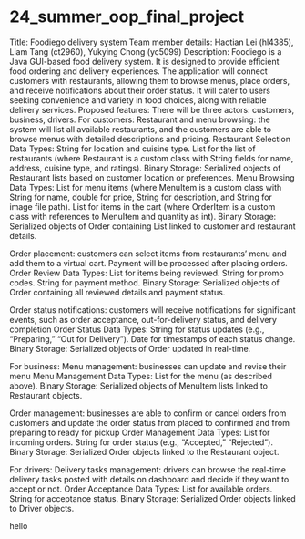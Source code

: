 # 24_summer_oop_final_project
Title: Foodiego delivery system
Team member details: Haotian Lei (hl4385), Liam Tang (ct2960), Yukying Chong (yc5099)
Description: Foodiego is a Java GUI-based food delivery system. It is designed to provide efficient food ordering and delivery experiences. The application will connect customers with restaurants, 
allowing them to browse menus, place orders, and receive notifications about their order status. It will cater to users seeking convenience and variety in food choices, along with reliable delivery 
services.
Proposed features: 
There will be three actors: customers, business, drivers.
For customers:
Restaurant and menu browsing: the system will list all available restaurants, and the customers are able to browse menus with detailed descriptions and pricing.
Restaurant Selection Data Types:
String for location and cuisine type.
List<Restaurant> for the list of restaurants (where Restaurant is a custom class with
String fields for name, address, cuisine type, and ratings).
Binary Storage: 
Serialized objects of Restaurant lists based on customer location or
preferences.
Menu Browsing Data Types:
            List<MenuItem> for menu items (where MenuItem is a custom class with String for
 name, double for price, String for description, and String for image file path).
            List<OrderItem> for items in the cart (where OrderItem is a custom class with
references to MenuItem and quantity as int).
Binary Storage: 
Serialized objects of Order containing List<OrderItem> linked to customer and restaurant details.

Order placement: customers can select items from restaurants’ menu and add them to a virtual cart. Payment will be processed after placing orders.
Order Review Data Types:
List<OrderItem> for items being reviewed.
String for promo codes.
String for payment method.
Binary Storage:
Serialized objects of Order containing all reviewed details and payment status.

Order status notifications: customers will receive notifications for significant events, such as order acceptance, out-for-delivery status, and delivery completion
             Order Status Data Types:
                           String for status updates (e.g., “Preparing,” “Out for Delivery”).
                           Date for timestamps of each status change.
             Binary Storage: 
                           Serialized objects of Order updated in real-time.

For business:
Menu management: businesses can update and revise their menu
Menu Management Data Types:
List<MenuItem> for the menu (as described above).
Binary Storage: 
Serialized objects of MenuItem lists linked to Restaurant objects.

Order management: businesses are able to confirm or cancel orders from customers and update the order status from placed to confirmed and from preparing to ready for pickup
Order Management Data Types:
List<Order> for incoming orders.
String for order status (e.g., “Accepted,” “Rejected”).
Binary Storage: 
Serialized Order objects linked to the Restaurant object.

For drivers:
Delivery tasks management: drivers can browse the real-time delivery tasks posted with details on dashboard and decide if they want to accept or not.
Order Acceptance Data Types:
List<Order> for available orders.
String for acceptance status.
Binary Storage: 
Serialized Order objects linked to Driver objects.


hello
